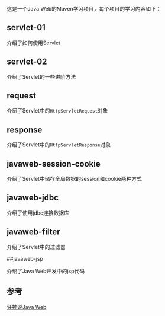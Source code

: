 这是一个Java Web的Maven学习项目，每个项目的学习内容如下：



## servlet-01

介绍了如何使用Servlet



## servlet-02

介绍了Servlet的一些进阶方法



## request

介绍了Servlet中的`HttpServletRequest`对象



## response

介绍了Servlet中的`HttpServletResponse`对象



## javaweb-session-cookie

介绍了Servlet中储存全局数据的session和cookie两种方式



## javaweb-jdbc

介绍了使用jdbc连接数据库



## javaweb-filter

介绍了Servlet中的过滤器



##javaweb-jsp

介绍了Java Web开发中的jsp代码

## 参考

[狂神说Java Web](https://www.bilibili.com/video/BV12J411M7Sj?from=search&seid=16716586418184556368)

